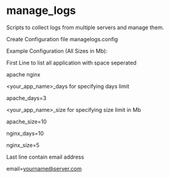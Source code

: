 # manage_logs
Scripts to collect logs from multiple servers and manage them.

Create Configuration file managelogs.config

Example Configuration (All Sizes in Mb):

First Line to list all application with space seperated

apache nginx

<your_app_name>_days for specifying days limit

apache_days=3

<your_app_name>_size for specifying size limit in Mb

apache_size=10

nginx_days=10

nginx_size=5

Last line contain email address

email=yourname@server.com
